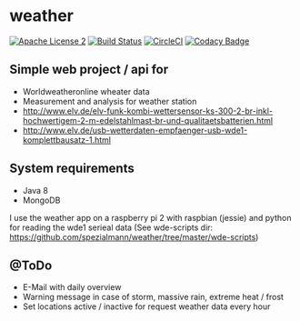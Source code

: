# weather

[![Apache License 2](https://img.shields.io/badge/license-ASF2-blue.svg)](https://www.apache.org/licenses/LICENSE-2.0.txt)
[![Build Status](https://travis-ci.org/spezialmann/weather.svg?branch=master)](https://travis-ci.org/spezialmann/weather)
[![CircleCI](https://circleci.com/gh/spezialmann/weather.svg?style=svg)](https://circleci.com/gh/spezialmann/weather)
[![Codacy Badge](https://api.codacy.com/project/badge/Grade/91ebfefd316d48828464163f9fe9a7df)](https://www.codacy.com/app/spezialmann/weather?utm_source=github.com&utm_medium=referral&utm_content=spezialmann/weather&utm_campaign=badger)

## Simple web project / api for
 
- Worldweatheronline wheater data
- Measurement and analysis for weather station
- http://www.elv.de/elv-funk-kombi-wettersensor-ks-300-2-br-inkl-hochwertigem-2-m-edelstahlmast-br-und-qualitaetsbatterien.html
- http://www.elv.de/usb-wetterdaten-empfaenger-usb-wde1-komplettbausatz-1.html 

## System requirements
- Java 8
- MongoDB

I use the weather app on a raspberry pi 2 with raspbian (jessie) and python for reading the wde1 serieal data (See wde-scripts dir: https://github.com/spezialmann/weather/tree/master/wde-scripts)


## @ToDo
- E-Mail with daily overview
- Warning message in case of storm, massive rain, extreme heat / frost  
- Set locations active / inactive for request weather data every hour 

